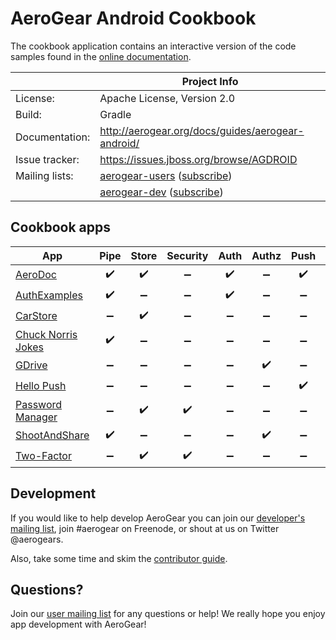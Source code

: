 # AeroGear Android Cookbook

The cookbook application contains an interactive version of the code samples found in the [online documentation](https://aerogear.org/getstarted/demos/#android).  

|                 | Project Info                                                                                                                           |
| --------------- | -------------------------------------------------------------------------------------------------------------------------------------- |
| License:        | Apache License, Version 2.0                                                                                                            |
| Build:          | Gradle                                                                                                                                 |
| Documentation:  | http://aerogear.org/docs/guides/aerogear-android/                                                                                      |
| Issue tracker:  | https://issues.jboss.org/browse/AGDROID                                                                                                |
| Mailing lists:  | [aerogear-users](http://aerogear-users.1116366.n5.nabble.com/) ([subscribe](https://lists.jboss.org/mailman/listinfo/aerogear-users))  |
|                 | [aerogear-dev](http://aerogear-dev.1069024.n5.nabble.com/) ([subscribe](https://lists.jboss.org/mailman/listinfo/aerogear-dev))        |

## Cookbook apps

| App                                      | Pipe               | Store              | Security            | Auth               | Authz              | Push               | Sync               | 
|------------------------------------------|:------------------:|:------------------:|:-------------------:|:------------------:|:------------------:|:------------------:| :-----------------:|
| [AeroDoc](AeroDoc)                       | :heavy_check_mark: | :heavy_check_mark: | :heavy_minus_sign: |  :heavy_check_mark: | :heavy_minus_sign: | :heavy_check_mark: | :heavy_minus_sign: |
| [AuthExamples](AuthExamples)             | :heavy_check_mark: | :heavy_minus_sign: | :heavy_minus_sign: |  :heavy_check_mark: | :heavy_minus_sign: | :heavy_minus_sign: | :heavy_minus_sign: |
| [CarStore](CarStore)                     | :heavy_minus_sign: | :heavy_check_mark: | :heavy_minus_sign: |  :heavy_minus_sign: | :heavy_minus_sign: | :heavy_minus_sign: | :heavy_minus_sign: |
| [Chuck Norris Jokes](ChuckNorrisJokes)   | :heavy_check_mark: | :heavy_minus_sign: | :heavy_minus_sign: |  :heavy_minus_sign: | :heavy_minus_sign: | :heavy_minus_sign: | :heavy_minus_sign: |
| [GDrive](GDrive)                         | :heavy_minus_sign: | :heavy_minus_sign: | :heavy_minus_sign: |  :heavy_minus_sign: | :heavy_check_mark: | :heavy_minus_sign: | :heavy_minus_sign: | 
| [Hello Push](HelloPush)                  | :heavy_minus_sign: | :heavy_minus_sign: | :heavy_minus_sign: |  :heavy_minus_sign: | :heavy_minus_sign: | :heavy_check_mark: | :heavy_minus_sign: |
| [Password Manager](PasswordManager)      | :heavy_minus_sign: | :heavy_check_mark: | :heavy_check_mark: |  :heavy_minus_sign: | :heavy_minus_sign: | :heavy_minus_sign: | :heavy_minus_sign: |
| [ShootAndShare](ShootAndShare)           | :heavy_check_mark: | :heavy_minus_sign: | :heavy_minus_sign: |  :heavy_minus_sign: | :heavy_check_mark: | :heavy_minus_sign: | :heavy_minus_sign: |
| [Two-Factor](Two-Factor)                 | :heavy_minus_sign: | :heavy_check_mark: | :heavy_check_mark: |  :heavy_minus_sign: | :heavy_minus_sign: | :heavy_minus_sign: | :heavy_minus_sign: |

## Development

If you would like to help develop AeroGear you can join our [developer's mailing list](https://lists.jboss.org/mailman/listinfo/aerogear-dev), join #aerogear on Freenode, or shout at us on Twitter @aerogears.

Also, take some time and skim the [contributor guide](http://aerogear.org/docs/guides/Contributing/).

## Questions?

Join our [user mailing list](https://lists.jboss.org/mailman/listinfo/aerogear-users) for any questions or help! We really hope you enjoy app development with AeroGear!

